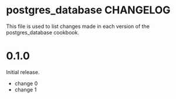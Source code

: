 # postgres_database CHANGELOG

This file is used to list changes made in each version of the postgres_database cookbook.

# 0.1.0

Initial release.

- change 0
- change 1

